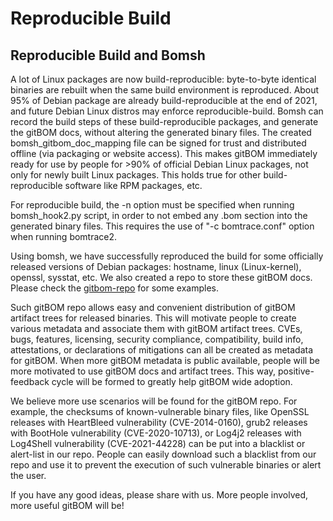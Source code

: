 # Reproducible Build

Reproducible Build and Bomsh
----------------------------

A lot of Linux packages are now build-reproducible: byte-to-byte identical binaries are rebuilt when the same build environment is reproduced.
About 95% of Debian package are already build-reproducible at the end of 2021, and future Debian Linux distros may enforce reproducible-build.
Bomsh can record the build steps of these build-reproducible packages, and generate the gitBOM docs, without altering the generated binary files.
The created bomsh_gitbom_doc_mapping file can be signed for trust and distributed offline (via packaging or website access).
This makes gitBOM immediately ready for use by people for >90% of official Debian Linux packages, not only for newly built Linux packages.
This holds true for other build-reproducible software like RPM packages, etc.

For reproducible build, the -n option must be specified when running bomsh_hook2.py script, in order to not embed any .bom section into the generated binary files.
This requires the use of "-c bomtrace.conf" option when running bomtrace2.

Using bomsh, we have successfully reproduced the build for some officially released versions of Debian packages: hostname, linux (Linux-kernel), openssl, sysstat, etc.
We also created a repo to store these gitBOM docs.
Please check the [gitbom-repo](https://github.com/yonhan3/gitbom-repo) for some examples.

Such gitBOM repo allows easy and convenient distribution of gitBOM artifact trees for released binaries.
This will motivate people to create various metadata and associate them with gitBOM artifact trees.
CVEs, bugs, features, licensing, security compliance, compatibility, build info, attestations, or declarations of mitigations can all be created as metadata for gitBOM.
When more gitBOM metadata is public available, people will be more motivated to use gitBOM docs and artifact trees.
This way, positive-feedback cycle will be formed to greatly help gitBOM wide adoption.

We believe more use scenarios will be found for the gitBOM repo.
For example, the checksums of known-vulnerable binary files, like OpenSSL releases with HeartBleed vulnerability (CVE-2014-0160),
grub2 releases with BootHole vulnerability (CVE-2020-10713), or Log4j2 releases with Log4Shell vulnerability (CVE-2021-44228)
can be put into a blacklist or alert-list in our repo. People can easily download such a blacklist from our
repo and use it to prevent the execution of such vulnerable binaries or alert the user.

If you have any good ideas, please share with us. More people involved, more useful gitBOM will be!

